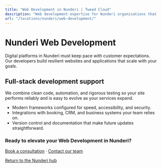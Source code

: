 ```yaml
---
title: "Web Development in Nunderi | Tweed Cloud"
description: "Web development expertise for Nunderi organisations that need dependable platforms."
url: "/locations/nunderi/web-development/"
---
```


# Nunderi Web Development

Digital platforms in Nunderi must keep pace with customer expectations. Our developers build resilient websites and applications that scale with your goals.

## Full-stack development support

We combine clean code, automation, and rigorous testing so your site performs reliably and is easy to evolve as your services expand.

- Modern frameworks configured for speed, accessibility, and security.
- Integrations with booking, CRM, and business systems your team relies on.
- Version control and documentation that make future updates straightforward.

### Ready to elevate your Web Development in Nunderi?

[Book a consultation](/consultation/) · [Contact our team](/contact/)

[Return to the Nunderi hub](/locations/nunderi/)
